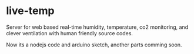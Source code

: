 # live-temp
Server for web based real-time humidity, temperature, co2 monitoring, and clever ventilation with human friendly source codes.

Now its a nodejs code and arduino sketch, another parts comming soon.
